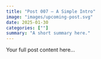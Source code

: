 ```yaml
---
title: "Post 007 — A Simple Intro"
image: "images/upcoming-post.svg"
date: 2025-01-30
categories: [""]
summary: "A short summary here."
---
```


Your full post content here...
